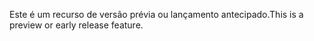 <span data-ttu-id="59fd3-101">Este é um recurso de versão prévia ou lançamento antecipado.</span><span class="sxs-lookup"><span data-stu-id="59fd3-101">This is a preview or early release feature.</span></span>
